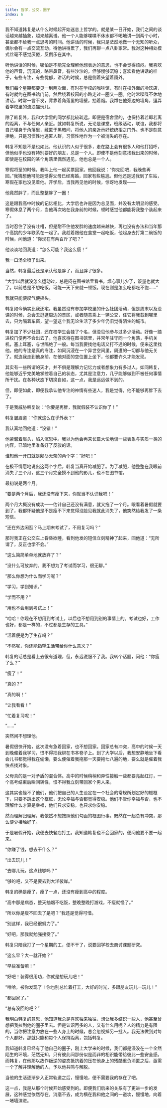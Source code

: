 ```yaml
---
title: 哲学，公交，圈子
index: 6
---
```


﻿我不知道韩复是从什么时候起开始迷恋上哲学的。就是某一日开始，我们之间的谈话越来越抽象，越来越离谱。他一个人能够喋喋不休水都不喝地讲一到两个小时，甚至都不给我一点思考的时间。他讲话的时候，我只是茫然地做一个无知的听众，偶尔会有一点交流互动。待他讲得累了，我们再聊一点八卦家常。我对这种相处模式丝毫不感觉厌倦，反倒乐在其中。

听他讲话的时候，哪怕是不能完全理解他想表达的意思，也不会觉得烦闷。我喜欢他的声音，沉沉的，略带鼻音，有些沙沙的，但够慢够沉稳；喜欢看他讲话的样子，有些专注，有些忧郁，讲话的时候，总是侧着头望着窗外。

我们每个星期都要见一到两次面，有时在学校的咖啡馆，有时在校外面的冷饮店，有时就约在图书馆门前，然后绕着校园的小路走过一圈又一圈。他时常喋喋不休地讲话，时常一言不发，背靠着角落里的墙壁，抽着烟。我蹲在他旁边的墙角，逗弄着学校里的流浪猫玩儿。

除了韩复外，我和大学里的同学都比较疏远，即便是宿舍里的，也保持着若即若离的距离，不与任何人亲近。就如韩复所说，无论是课堂，班级活动，联谊，我都将自己埋身于角落里，藏匿于黑暗间，将他人的亲近示好统统拒之门外。也不是刻意拒绝，只是习惯性地逃匿人群，习惯性地作为一个被消失的存在。

韩复不知是不是也如此，他认识的人似乎很多，走在路上会有很多人和他打招呼，但他似乎也没有特别要好的朋友，总是一个人。即使不是他刻意找我出来的时候，即使是在校园的某个角落里偶然遇见，他也总是一个人。

寒假将至的时候，我叫上他一起买票回家。他回我说：“你先回吧，我晚些再回。”我猜想他可能是觉得父母已经离婚，回家有些尴尬。但他还是送我到了车站，寒假在家也没见着他。开学后，当我再见他的时候，惊讶地发现——

他竟然胖了，而且整整胖了一圈！

这是跟我高中时候的记忆相比，大学后也许是因为总见面，并没有太明显的感受。寒假休息了两个月，当他再次站在我身前的时候，顿时感觉他都能将我整个装起来了。

当时忍住了没有吐槽，但是耐不住他发胖的速度越来越快，再也没有办法和当年那个高挑的少年联系在一起了。我趁着跟他在食堂一起吃饭，他起身去打第二碗饭的时候，问他道：“你现在有两百斤了吧？”

他淡淡地回我道：“怎么可能？我这么瘦！”

我一口汤全喷了出来。

当然，韩复最后还是承认他是胖了，而且胖了很多。

“大学以后就没怎么运动过，总是闷在图书馆里看书，烦心事儿少了，饭量也就大了。以前总是不想吃饭，可能一天下来就一顿饭。现在则是怎么吃都吃不饱……”

我就只能便叹气便摇头。

韩复如今确实比我还宅。我虽然没有参加学校里的什么社团活动，但是周末以及没课的时候，总会去逛逛周边的景区，或者随意乘上一辆公交，任它将我载到哪里去，只为隔着车窗，望一望这个我无论生活了多少年仍旧觉得陌生的城市。

韩复加了不少社团，还在校学生会挂了个名，但没见他参与过多少活动。好像一踏进校门便再不会出去了。他喜欢待在图书馆里，并常年驻守同一个角落，手机关机，塞上耳塞，与世隔绝了一般。每当我要找他电话又打不通的时候，便来这里找他。他的专注是真的专注，如同沉浸在一个异世空间里，周遭的一切都与他无关了。就连我走到他身前，在他对面的空位置上坐下，他都要许久才能发现。

其实有一些所谓的天才，并不俱是理解力记忆力或者想象力有多过人。如同韩复，他能够近乎完美地掌控着自己的状态，尤其是注意力，几乎能够做到不被任何事情所干扰。在各种状态下切换自如，这一点，我是远远做不到的。

但，即便如此，即便我承认他专注的神情有些迷人，我是觉得，他不能够再胖下去了。

于是我威胁韩复说：“你要是再胖，我就假装不认识你了！”

韩复皱眉道：“你就这么在乎外表？”

我认真地回他道：“没错！”

他紧皱着眉头，陷入沉思中。我以为他会再来长篇大论地谈一些表象与实质一类的内容，已暗地里准备好了反驳的话。

谁知他一开口就是颇尽无奈的两个字：“好吧！”

在极不情愿地说出这两个字后，韩复当真开始减肥了。为了减肥，他整整在我眼前消失了三个月，这三个月完全摸不到他的影儿，也不在图书馆。

最初说是两个月。

“要是两个月后，我还没有瘦下来，你就当不认识我吧！”

两个月大概没有成功——估计自己还没有满意，就又拖了一个月。眼看着暑假就要到了，我都怀疑他是不是瘦不下来觉得没脸见我就此消失了，他突然给我发了一条短信。

“还在外边闲逛？马上期末考试了，不用复习吗？”

那时我正在公交车上昏昏欲睡，看到他发的短信立刻精神了起来，回他道：“无所谓了，反正也学不会。”

“这么简简单单地就放弃了？”

“没什么可放弃的。我不想为了考试而学习，很无聊。”

“那么你想为什么而学习呢？”

“学习，学到知识。”

“学而不用？”

“用也不会用到考试上！”

“哈哈！你现在不想用到考试上，以后也不想用到别的事情上的。考试也好，工作也好，都是一样的，不过都是生存的工具。”

“活着便是为了生存吗？”

“不然呢，你还能指望生活带给你什么意义？”

韩复的话总是看上去很有道理，但，永远说服不了我。我转个话题，问他：“你瘦了么？”

“瘦了！”

“真的？”

“真的啊！”

“让我看看！”

“忙着复习呢！”

“……”

突然间不想理他。

暑假很快开始，这次没有急着回家，也不想回家。回家总有冲突，高中的时候一天到晚催着我学习，恨不得把我绑在书本卷子上。到了大学以后，我想安静地坐下看会儿书都觉得我在偷懒，要么便催着我拖那一天要拖七八遍的地，要么就是催着我快点找对象。

父母真的是一对矛盾的混合体。高中的时候稍稍和异性接触一些都要亮起红灯，一个高考结束后瞬间转性，恨不得我立刻带回家个男人来。

这其实也怪不了他们，他们把自己的人生设定在一个社会的常规所划定好的框框下，只要不跳出这个框框，无论幸福与否都觉得安稳。他们不管你幸福与否，也不理解什么才算是幸福，他们只求安稳，也只求你安稳。

然而理解归理解，我依然不想按照他们勾画的框图行事。既然在一起总有冲突，那么便少接触好了。

于是暑假开始，我便去快餐店打工。我知道韩复也不会回家的，便问他要不要一起来。

“你赚了钱，想去干什么？”

“出去玩儿！”

“去哪儿玩，这点钱够吗？”

“够的吧，又不是要去到大洋彼岸。”

韩复的确是瘦了，瘦了一点，还没有瘦到高中的程度。

“高中那是病态，整天抽烟不吃饭，整晚整晚打游戏，不瘦就怪了。”

“所以你是瘦不回去了是吧？”我还是觉得可惜。

“别这样，我已经很努力了。”

“好吧，那我就勉强接受了。”



韩复只陪我打了一个星期的工，便不干了，说要回学校去商讨课题研究。

“这么早？大一就开始？”

“早些准备嘛！”

“好吧！装得很用功，你就是想玩儿吧！”

“哈哈，被你发现了！你也别总忙着打工，大好的时光，多跟朋友玩儿一玩儿！”

“都回家了。”

“总有没回的吧？”

我明白韩复的意思，他知道我总是喜欢独来独往，想让我多结识一些人，他甚至曾想把我拉到他的圈子里去。但是认识再多的人，又有什么用呢？人的精力是有限的，当你把注意力放在一些人身上的时候，总会忽视掉另一批人。我无法做到对每个人都好，那就只能和每个人保持距离，包括韩复。

我知道韩复已经有了他自己的圈子，刚上大学来的时候，我们都是浸没在一个全然陌生的环境，茫然无知，只有彼此间那份似是而非的相识能带给彼此一些安全感。而韩复，在他那以故作叛逆的姿态抵抗着的压在他身上的残酷重负消匿之后，亟需一个了解并理解他的人，予以他共鸣与解脱。

当他的生活逐渐步入正常轨道之后，慢慢地，便不需要我的存在了吧。

这一点，我是从那个时候开始感受到的。即便我们后来的关系有了更进一步的发展，这种感觉依然存在，消磨不去，成为横在我和他之间的一道坎，慢慢地，向着一堵墙演进。

